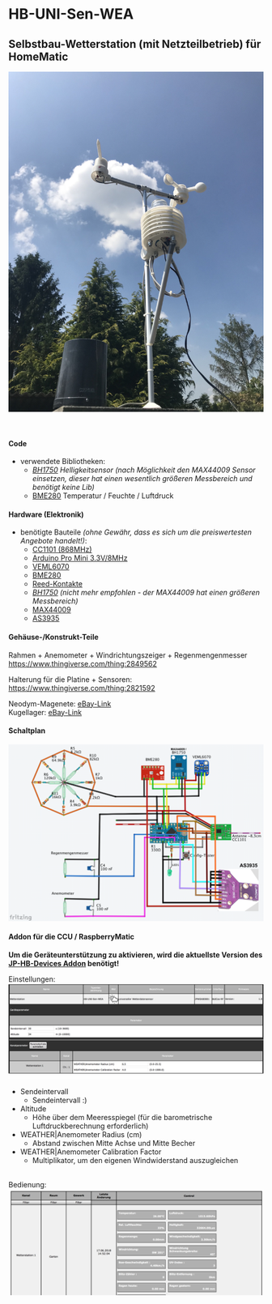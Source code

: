 # HB-UNI-Sen-WEA
## Selbstbau-Wetterstation (mit Netzteilbetrieb) für HomeMatic 
![complete](Images/4.png)

<br>

#### Code
- verwendete Bibliotheken:
  - _[BH1750](https://github.com/claws/BH1750) Helligkeitsensor (nach Möglichkeit den MAX44009 Sensor einsetzen, dieser hat einen wesentlich größeren Messbereich und benötigt keine Lib)_
  - [BME280](https://github.com/finitespace/BME280) Temperatur / Feuchte / Luftdruck

#### Hardware (Elektronik)
- benötigte Bauteile _(ohne Gewähr, dass es sich um die preiswertesten Angebote handelt!)_:
  - [CC1101 (868MHz)](https://de.aliexpress.com/item/CC1101-Wireless-Module-Long-Distance-Transmission-Antenna-868MHZ-M115-For-FSK-GFSK-ASK-OOK-MSK-64/32635393463.html) 
  - [Arduino Pro Mini 3.3V/8MHz](https://de.aliexpress.com/item/Free-Shipping-1pcs-pro-mini-atmega328-Pro-Mini-328-Mini-ATMEGA328-3-3V-8MHz-for-Arduino/32342672626.html)
  - [VEML6070](https://www.ebay.de/itm/183207531222)
  - [BME280](https://www.ebay.de/itm/253107395109)
  - [Reed-Kontakte](https://www.ebay.de/itm/263000077321)
  - _[BH1750](https://www.ebay.de/itm/162351871499) (nicht mehr empfohlen - der MAX44009 hat einen größeren Messbereich)_
  - [MAX44009](https://www.ebay.de/itm/162727018038)
  - [AS3935](https://de.aliexpress.com/item/New-AS3935-lightning-sensor-Lightning-lightning-lightning-detection-storm-distance/32830108558.html)


#### Gehäuse-/Konstrukt-Teile
Rahmen + Anemometer + Windrichtungszeiger + Regenmengenmesser<br>
https://www.thingiverse.com/thing:2849562

Halterung für die Platine + Sensoren:<br>
https://www.thingiverse.com/thing:2821592

Neodym-Magenete: [eBay-Link](https://www.ebay.de/itm/180935986047) <br>
Kugellager: [eBay-Link](https://www.ebay.de/itm/251368539841)

#### Schaltplan

![wiring](Images/wiring.png)


#### Addon für die CCU / RaspberryMatic

**Um die Geräteunterstützung zu aktivieren, wird die aktuellste Version des [JP-HB-Devices Addon](https://github.com/jp112sdl/JP-HB-Devices-addon/releases/latest) benötigt!**

Einstellungen:<br>
![einstellungen](Images/CCU_Einstellungen.png)

- Sendeintervall
  - Sendeintervall :)
- Altitude
  - Höhe über dem Meeresspiegel (für die barometrische Luftdruckberechnung erforderlich)
- WEATHER|Anemometer Radius (cm)
  - Abstand zwischen Mitte Achse und Mitte Becher
- WEATHER|Anemometer Calibration Factor
  - Multiplikator, um den eigenen Windwiderstand auszugleichen

<br>Bedienung:<br>
![bedienung](Images/CCU_Bedienung.png)


